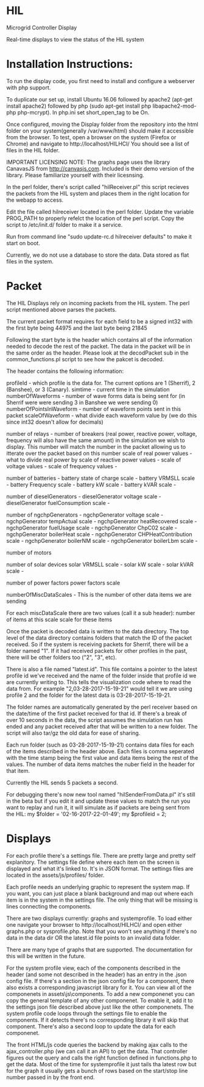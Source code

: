 # HIL
Microgrid Controller Display

Real-time displays to view the status of the HIL system

# Installation Instructions:

To run the display code, you first need to install and configure a webserver with php support.

To duplicate our set up, install Ubuntu 16.06 followed by apache2 (apt-get install apache2) followed by php (sudo apt-get install php libapache2-mod-php php-mcrypt). In php.ini set short_open_tag to be On. 

Once configured, moving the Display folder from the repository into the html folder on your system(generally /var/www/html) should make it accessible from the browser. To test, open a browser on the system (Firefox or Chrome) and navigate to http://localhost/HILHCI/ You should see a list of files in the HIL folder.

IMPORTANT LICENSING NOTE: The graphs page uses the library CanavasJS from http://canvasjs.com. Included is their demo version of the library. Please familiarize yourself with their licesnsing.

In the perl folder, there's script called "hilReceiver.pl" this script recieves the packets from the HIL system and places them in the right location for the webapp to access.

Edit the file called hilreceiver located in the perl folder. Update the variable PROG_PATH to properly refelct the location of the perl script. Copy the script to /etc/init.d/ folder to make it a service.

Run from command line "sudo update-rc.d hilreceiver defaults" to make it start on boot.

Currently, we do not use a database to store the data. Data stored as flat files in the system.

# Packet

The HIL Displays rely on incoming packets from the HIL system. The perl script mentioned above parses the packets. 

The current packet format requires for each field to be a signed int32 with the first byte being 44975 and the last byte being 21845

Following the start byte is the header which contains all of the information needed to decode the rest of the packet. The data in the packet will be in the same order as the header. Please look at the decodPacket sub in the common_functions.pl script to see how the pakcet is decoded.

The header contains the following information:

profileId - which profile is the data for. The current options are 1 (Sherrif), 2 (Banshee), or 3 (Canary). 
simtime - current time in the simulation 
numberOfWaveforms - number of wave forms data is being sent for (in Sherrif were were sending 3 in Banshee we were sending 0)
numberOfPointsInWaveform - number of waveform points sent in this packet
scaleOfWaveform - what divide each waveform value by (we do this since int32 doesn't allow for decimals)

number of relays - number of breakers (real power, reactive power, voltage, frequency will also have the same amount) in the simulation we wish to display. This number will match the number in the packet allowing us to itterate over the packet based on this number
	scale of real power values - what to divide real power by
	scale of reactive power values - 
	scale of voltage values - 
	scale of frequency values - 

number of batteries -
	battery state of charge scale -
	battery VRMSLL scale - 
	battery Frequency scale -
	battery kW scale -
	battery kVAR scale - 

number of dieselGenerators - 
	dieselGenerator voltage scale - 
	dieselGenerator fuelConsumption scale -
	
number of ngchpGenerators -
	ngchpGenerator voltage scale - 
	ngchpGenerator tempActual scale - 
	ngchpGenerator heatRecovered scale -
	ngchpGenerator fuelUsage scale -
	ngchpGenerator ChpC02 scale -
	ngchpGenerator boilerHeat scale -
	ngchpGenerator CHPHeatContribution scale -
	ngchpGenerator boilerNM scale -
	ngchpGenerator boilerLbm scale -

number of motors

number of solar devices
	solar VRMSLL scale -
	solar kW scale -
	solar kVAR scale -

number of power factors
	power factors scale
	
numberOfMiscDataScales - This is the number of other data items we are sending

For each miscDataScale there are two values (call it a sub header):
	number of items at this scale
	scale for these items
	
	
Once the packet is decoded data is written to the data directory. The top level of the data directory contains folders that match the ID of the packet received. So if the system is receiving packets for Sherrif, there will be a folder named "1". If it had received packets for other profiles in the past, there will be other folders too ("2", "3", etc). 

There is also a file named "latest.id". This file contains a pointer to the latest profile id we've received and the name of the folder inside that profile id we are currently writing to. This tells the visualization code where to read the data from. For example "2,03-28-2017-15-19-21" would tell it we are using profile 2 and the folder for the latest data is 03-28-2017-15-19-21.

The folder names are automatically generated by the perl receiver based on the date/time of the first packet received for that id. If there's a break of over 10 seconds in the data, the script assumes the simulation run has ended and any packet received after that will be written to a new folder. The script will also tar/gz the old data for ease of sharing.

Each run folder (such as 03-28-2017-15-19-21) contains data files for each of the items described in the header above. Each files is comma seperated with the time stamp being the first value and data items being the rest of the values. The number of data items matches the nuber field in the header for that item.

Currently the HIL sends 5 packets a second.

For debugging there's now new tool named "hilSenderFromData.pl" it's still in the beta but if you edit it and update these values to match the run you want to replay and run it, it will simulate as if packets are being sent from the HIL:
my $folder = '02-16-2017-22-01-49';
my $profileid = 2;

# Displays

For each profile there's a settings file. There are pretty large and pretty self explanitory. The settings file define where each item on the screen is displayed and what it's linked to. It's in JSON format. The settings files are located in the assets/js/profiles/ folder. 

Each profile needs an underlying graphic to represent the system map. If you want, you can just place a blank background and map out where each item is in the system in the settings file. The only thing that will be missing is lines connecting the components.

There are two displays currently: graphs and systemprofile. To load either one navigate your browser to http://localhost/HILHCI/ and open either graphs.php or sysprofile.php. Note that you won't see anything if there's no data in the data dir OR the latest.id file points to an invalid data folder.

There are many type of graphs that are supported. The documentation for this will be written in the future.

For the system profile view, each of the components described in the header (and some not described in the header) has an entry in the .json config file. If there's a section in the json config file for a component, there also exists a corresponding javascript library for it. You can view all of the componenets in assets\js\components. To add a new componenet you can copy the general template of any other componenet. To enable it, add it to the settings json file described above just like the other componenets. The system profile code loops through the settings file to enable the components. If it detects there's no corresponding library it will skip that component. There's also a second loop to update the data for each componenet. 

The front HTML/js code queries the backend by making ajax calls to the ajax_controller.php (we can call it an API) to get the data. That controller figures out the query and calls the right function defined in functions.php to get the data. Most of the time for systemprofile it just tails tha latest row but for the graph it usually gets a bunch of rows based on the start/stop line number passed in by the front end.